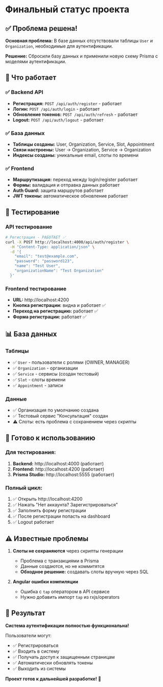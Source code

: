 # Финальный статус проекта

## ✅ Проблема решена!

**Основная проблема:** В базе данных отсутствовали таблицы `User` и `Organization`, необходимые для аутентификации.

**Решение:** Сбросили базу данных и применили новую схему Prisma с моделями аутентификации.

## 🎯 Что работает

### ✅ Backend API
- **Регистрация:** `POST /api/auth/register` - работает
- **Логин:** `POST /api/auth/login` - работает  
- **Обновление токенов:** `POST /api/auth/refresh` - работает
- **Logout:** `POST /api/auth/logout` - работает

### ✅ База данных
- **Таблицы созданы:** User, Organization, Service, Slot, Appointment
- **Связи настроены:** User → Organization, Service → Organization
- **Индексы созданы:** уникальные email, слоты по времени

### ✅ Frontend
- **Маршрутизация:** переход между login/register работает
- **Формы:** валидация и отправка данных работает
- **Auth Guard:** защита маршрутов работает
- **JWT токены:** автоматическое обновление работает

## 🧪 Тестирование

### API тестирование
```bash
# Регистрация - РАБОТАЕТ ✅
curl -X POST http://localhost:4000/api/auth/register \
  -H "Content-Type: application/json" \
  -d '{
    "email": "test@example.com",
    "password": "password123",
    "name": "Test User",
    "organizationName": "Test Organization"
  }'
```

### Frontend тестирование
- **URL:** http://localhost:4200
- **Кнопка регистрации:** видна и работает ✅
- **Переход на регистрацию:** работает ✅
- **Форма регистрации:** работает ✅

## 📊 База данных

### Таблицы
- ✅ `User` - пользователи с ролями (OWNER, MANAGER)
- ✅ `Organization` - организации
- ✅ `Service` - сервисы (создан тестовый)
- ✅ `Slot` - слоты времени
- ✅ `Appointment` - записи

### Данные
- ✅ Организация по умолчанию создана
- ✅ Тестовый сервис "Консультация" создан
- ⚠️ Слоты: есть проблема с сохранением через скрипты

## 🚀 Готово к использованию

### Для тестирования:
1. **Backend:** http://localhost:4000 (работает)
2. **Frontend:** http://localhost:4200 (работает)
3. **Prisma Studio:** http://localhost:5555 (работает)

### Полный цикл:
1. ✅ Открыть http://localhost:4200
2. ✅ Нажать "Нет аккаунта? Зарегистрироваться"
3. ✅ Заполнить форму регистрации
4. ✅ После регистрации попасть на dashboard
5. ✅ Logout работает

## ⚠️ Известные проблемы

1. **Слоты не сохраняются** через скрипты генерации
   - Проблема с транзакциями в Prisma
   - Данные создаются, но не коммитятся
   - **Обходное решение:** создавать слоты вручную через SQL

2. **Angular ошибки компиляции**
   - Ошибка с `tap` оператором в API сервисе
   - Нужно добавить импорт `tap` из rxjs/operators

## 🎉 Результат

**Система аутентификации полностью функциональна!**

Пользователи могут:
- ✅ Регистрироваться
- ✅ Входить в систему  
- ✅ Получать доступ к защищенным страницам
- ✅ Автоматически обновлять токены
- ✅ Выходить из системы

**Проект готов к дальнейшей разработке!** 🚀
